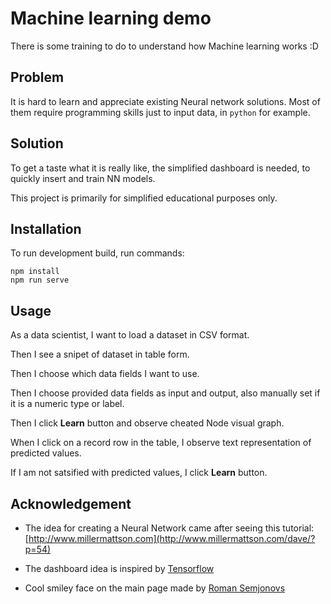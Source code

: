 # Machine learning demo

There is some training to do to understand how Machine learning works :D

## Problem

It is hard to learn and appreciate existing Neural network solutions. Most of them require programming skills just to input data, in `python` for example.

## Solution

To get a taste what it is really like, the simplified dashboard is needed, to quickly insert and train NN models.

This project is primarily for simplified educational purposes only.

## Installation

To run development build, run commands:

```
npm install
npm run serve
```

## Usage

As a data scientist, I want to load a dataset in CSV format.

Then I see a snipet of dataset in table form.

Then I choose which data fields I want to use.

Then I choose provided data fields as input and output, also manually set if it is a numeric type or label.

Then I click **Learn** button and observe cheated Node visual graph.

When I click on a record row in the table, I observe text representation of predicted values.

If I am not satsified with predicted values, I click **Learn** button.

## Acknowledgement

-   The idea for creating a Neural Network came after seeing this tutorial: [http://www.millermattson.com](http://www.millermattson.com/dave/?p=54)

-   The dashboard idea is inspired by [Tensorflow](https://playground.tensorflow.org/#activation=tanh&batchSize=10&dataset=circle&regDataset=reg-plane&learningRate=0.03&regularizationRate=0&noise=0&networkShape=4,2&seed=0.23682&showTestData=false&discretize=false&percTrainData=50&x=true&y=true&xTimesY=false&xSquared=false&ySquared=false&cosX=false&sinX=false&cosY=false&sinY=false&collectStats=false&problem=classification&initZero=false&hideText=false)

-   Cool smiley face on the main page made by [Roman Semjonovs](https://www.facebook.com/profile.php?id=100004800378280)

